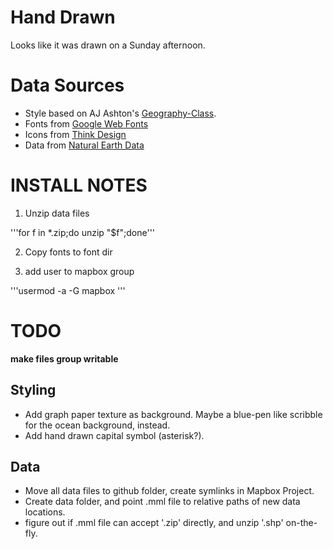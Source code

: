 Hand Drawn
==========

Looks like it was drawn on a Sunday afternoon.

# Data Sources

* Style based on AJ Ashton's [Geography-Class](https://github.com/mapbox/tilemill/tree/master/examples/geography-class).
* Fonts from [Google Web Fonts](http://www.google.com/webfonts#ChoosePlace:select/Collection:Walter+Turncoat|Short+Stack)
* Icons from [Think Design](http://thinkdesignblog.com/120-handdrawn-vector-arrows.htm)
* Data from [Natural Earth Data](http://naturalearthdata.com)

# INSTALL NOTES

1. Unzip data files

  '''for f in *.zip;do unzip "$f";done'''

2. Copy fonts to font dir

3. add user to mapbox group

  '''usermod -a -G mapbox <user>'''

# TODO

**make files group writable**

## Styling

* Add graph paper texture as background. Maybe a blue-pen like scribble for
  the ocean background, instead.
* Add hand drawn capital symbol (asterisk?).

## Data

* Move all data files to github folder, create symlinks in Mapbox Project.
* Create data folder, and point .mml file to relative paths of new data locations.
* figure out if .mml file can accept '.zip' directly, and unzip '.shp' on-the-fly.

